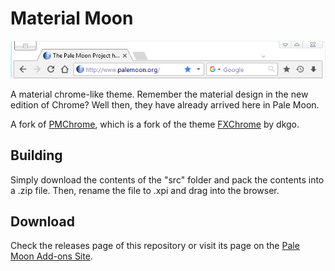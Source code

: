 # Material Moon
![Preview](https://github.com/FranklinDM/MaterialMoon/blob/master/src/preview.png)

A material chrome-like theme. Remember the material design in the new edition of Chrome? Well then, they have already arrived here in Pale Moon.

A fork of [PMChrome](https://github.com/Lootyhoof/pmchrome/), which is a fork of the theme [FXChrome](https://addons.mozilla.org/en-US/firefox/addon/fxchrome/) by dkgo.

## Building
Simply download the contents of the "src" folder  and pack the contents into a .zip file. Then, rename the file to .xpi and drag into the browser.

## Download
Check the releases page of this repository or visit its page on the [Pale Moon Add-ons Site](https://addons.palemoon.org/themes/material-moon/).